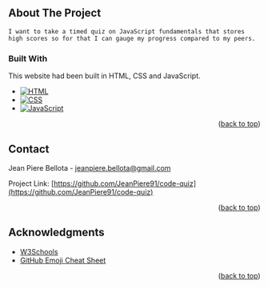 <!-- ABOUT THE PROJECT -->
## About The Project

```
I want to take a timed quiz on JavaScript fundamentals that stores high scores so for that I can gauge my progress compared to my peers.

```



### Built With

This website had been built in HTML, CSS and JavaScript.

* [![HTML][HTML]][Html-url]
* [![CSS][CSS]][Css-url]
* [![JavaScript][JavaScript]][JavaScript-url]

<p align="right">(<a href="#readme-top">back to top</a>)</p>



<!-- CONTACT -->
## Contact

Jean Piere Bellota - jeanpiere.bellota@gmail.com

Project Link: [https://github.com/JeanPiere91/code-quiz](https://github.com/JeanPiere91/code-quiz)

<p align="right">(<a href="#readme-top">back to top</a>)</p>



<!-- ACKNOWLEDGMENTS -->
## Acknowledgments

* [W3Schools](https://www.w3schools.com/)
* [GitHub Emoji Cheat Sheet](https://www.webpagefx.com/tools/emoji-cheat-sheet)

<p align="right">(<a href="#readme-top">back to top</a>)</p>



<!-- MARKDOWN LINKS & IMAGES -->
<!-- https://www.markdownguide.org/basic-syntax/#reference-style-links -->
[HTML]: https://img.shields.io/badge/HTML-E34F26?style=for-the-badge&logo=HTML5&logoColor=white
[CSS]: https://img.shields.io/badge/CSS-1572B6?style=for-the-badge&logo=CSS3&logoColor=white
[JavaScript]: https://img.shields.io/badge/JavaScript-1572B6?style=for-the-badge&logo=javascript&logoColor=white
[Html-url]: https://www.w3schools.com/html/
[Css-url]: https://www.w3schools.com/css/
[JavaScript-url]: https://www.w3schools.com/js/